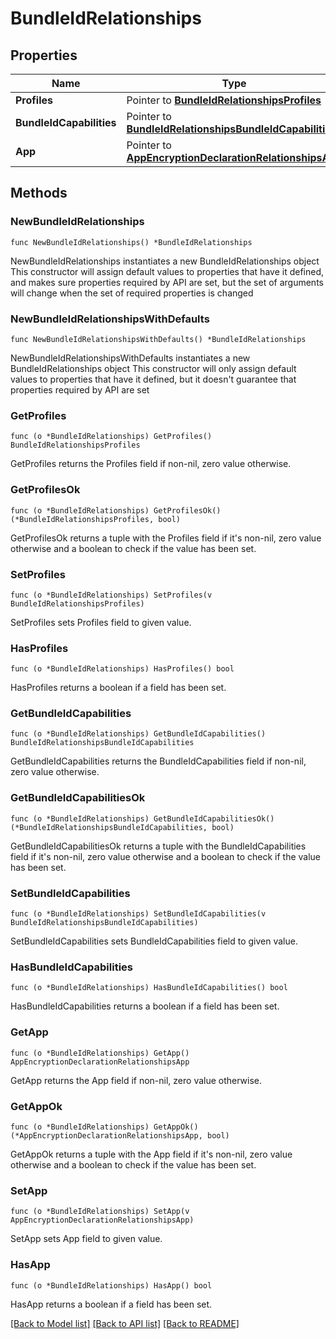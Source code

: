 # BundleIdRelationships

## Properties

Name | Type | Description | Notes
------------ | ------------- | ------------- | -------------
**Profiles** | Pointer to [**BundleIdRelationshipsProfiles**](BundleId_relationships_profiles.md) |  | [optional] 
**BundleIdCapabilities** | Pointer to [**BundleIdRelationshipsBundleIdCapabilities**](BundleId_relationships_bundleIdCapabilities.md) |  | [optional] 
**App** | Pointer to [**AppEncryptionDeclarationRelationshipsApp**](AppEncryptionDeclaration_relationships_app.md) |  | [optional] 

## Methods

### NewBundleIdRelationships

`func NewBundleIdRelationships() *BundleIdRelationships`

NewBundleIdRelationships instantiates a new BundleIdRelationships object
This constructor will assign default values to properties that have it defined,
and makes sure properties required by API are set, but the set of arguments
will change when the set of required properties is changed

### NewBundleIdRelationshipsWithDefaults

`func NewBundleIdRelationshipsWithDefaults() *BundleIdRelationships`

NewBundleIdRelationshipsWithDefaults instantiates a new BundleIdRelationships object
This constructor will only assign default values to properties that have it defined,
but it doesn't guarantee that properties required by API are set

### GetProfiles

`func (o *BundleIdRelationships) GetProfiles() BundleIdRelationshipsProfiles`

GetProfiles returns the Profiles field if non-nil, zero value otherwise.

### GetProfilesOk

`func (o *BundleIdRelationships) GetProfilesOk() (*BundleIdRelationshipsProfiles, bool)`

GetProfilesOk returns a tuple with the Profiles field if it's non-nil, zero value otherwise
and a boolean to check if the value has been set.

### SetProfiles

`func (o *BundleIdRelationships) SetProfiles(v BundleIdRelationshipsProfiles)`

SetProfiles sets Profiles field to given value.

### HasProfiles

`func (o *BundleIdRelationships) HasProfiles() bool`

HasProfiles returns a boolean if a field has been set.

### GetBundleIdCapabilities

`func (o *BundleIdRelationships) GetBundleIdCapabilities() BundleIdRelationshipsBundleIdCapabilities`

GetBundleIdCapabilities returns the BundleIdCapabilities field if non-nil, zero value otherwise.

### GetBundleIdCapabilitiesOk

`func (o *BundleIdRelationships) GetBundleIdCapabilitiesOk() (*BundleIdRelationshipsBundleIdCapabilities, bool)`

GetBundleIdCapabilitiesOk returns a tuple with the BundleIdCapabilities field if it's non-nil, zero value otherwise
and a boolean to check if the value has been set.

### SetBundleIdCapabilities

`func (o *BundleIdRelationships) SetBundleIdCapabilities(v BundleIdRelationshipsBundleIdCapabilities)`

SetBundleIdCapabilities sets BundleIdCapabilities field to given value.

### HasBundleIdCapabilities

`func (o *BundleIdRelationships) HasBundleIdCapabilities() bool`

HasBundleIdCapabilities returns a boolean if a field has been set.

### GetApp

`func (o *BundleIdRelationships) GetApp() AppEncryptionDeclarationRelationshipsApp`

GetApp returns the App field if non-nil, zero value otherwise.

### GetAppOk

`func (o *BundleIdRelationships) GetAppOk() (*AppEncryptionDeclarationRelationshipsApp, bool)`

GetAppOk returns a tuple with the App field if it's non-nil, zero value otherwise
and a boolean to check if the value has been set.

### SetApp

`func (o *BundleIdRelationships) SetApp(v AppEncryptionDeclarationRelationshipsApp)`

SetApp sets App field to given value.

### HasApp

`func (o *BundleIdRelationships) HasApp() bool`

HasApp returns a boolean if a field has been set.


[[Back to Model list]](../README.md#documentation-for-models) [[Back to API list]](../README.md#documentation-for-api-endpoints) [[Back to README]](../README.md)


